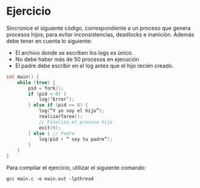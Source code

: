 # Ejercicio

Sincronice el siguiente código, correspondiente a un proceso que genera procesos hijos, para evitar inconsistencias,
deadlocks e inanición. Además debe tener en cuenta lo siguiente:

- El archivo donde se escriben los logs es único.
- No debe haber más de 50 procesos en ejecución
- El padre debe escribir en el log antes que el hijo
  recién creado.

```C
int main() {
    while (true) {
        pid = fork();
        if (pid < 0) {
            log(‘Error’);
        } else if (pid == 0) {
            log(“Y yo soy el hijo”);
            realizarTarea();
            // Finaliza el proceso hijo
            exit(0);
        } else { // Padre
            log(pid + “ soy tu padre”);
        }
    }
}
```

Para compilar el ejercicio, utilizar el siguiente comando:

```
gcc main.c -o main.out -lpthread
```
